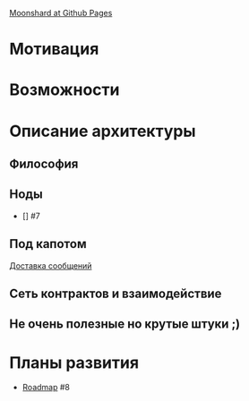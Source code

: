 
[Moonshard at Github Pages ](https://moonshrd.github.io/42/)


# Мотивация

# Возможности


# Описание архитектуры
## Философия 

## Ноды
- [] #7

## Под капотом
[Доставка сообщений](/messages_delivery.md)

## Сеть контрактов и взаимодействие

## Не очень полезные но крутые штуки ;)


# Планы развития 
- [Roadmap](/roadmap.md) #8 
